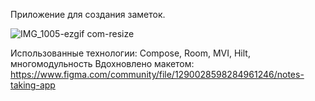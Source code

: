 Приложение для создания заметок.

![IMG_1005-ezgif com-resize](https://github.com/user-attachments/assets/ea419adb-eece-4742-b0dc-bc151d70da23)

Использованные технологии:
Compose, Room, MVI, Hilt, многомодульность
Вдохновлено макетом: https://www.figma.com/community/file/1290028598284961246/notes-taking-app
